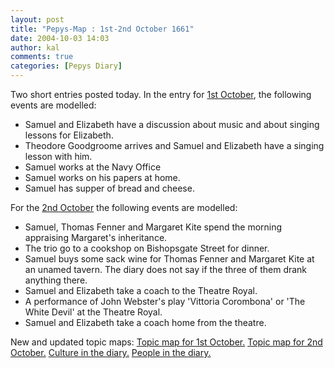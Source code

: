 ```yaml
---
layout: post
title: "Pepys-Map : 1st-2nd October 1661"
date: 2004-10-03 14:03
author: kal
comments: true
categories: [Pepys Diary]
---
```

Two short entries posted today.
In the entry for <a href="http://www.pepysdiary.com/archive/1661/10/01/index.php">1st October</a>, the following events are modelled:
<ul>
<li>Samuel and Elizabeth have  a discussion about music and about singing lessons for Elizabeth.</li>
<li>Theodore Goodgroome arrives and Samuel and Elizabeth have a singing lesson with him.</li>
<li>Samuel works at the Navy Office</li>
<li>Samuel works on his papers at home.</li>
<li>Samuel has supper of bread and cheese.</li>
</ul>
For the <a href="http://www.pepysdiary.com/archive/1661/10/02/index.php">2nd October</a> the following events are modelled:
<ul>
<li>Samuel, Thomas Fenner and Margaret Kite spend the morning appraising Margaret's inheritance.</li>
<li>The trio go to a cookshop on Bishopsgate Street for dinner.</li>
<li>Samuel buys some sack wine for Thomas Fenner and Margaret Kite at an unamed tavern. The diary does not say if the three of them drank anything there.</li>
<li>Samuel and Elizabeth take a coach to the Theatre Royal.</li>
<li>A performance of John Webster's play 'Vittoria Corombona' or 'The White Devil' at the Theatre Royal.</li>
<li>Samuel and Elizabeth take a coach home from the theatre.</li>
</ul>

<!--more-->
New and updated topic maps:
<a href="http://www.techquila.com/blog/archives/16611001.ltm">Topic map for 1st October.</a>
<a href="http://www.techquila.com/blog/archives/16611002.ltm">Topic map for 2nd October.</a>
<a href="http://www.techquila.com/blog/archives/pepys-diary-culture.ltm">Culture in the diary.</a>
<a href="http://www.techquila.com/blog/archives/pepys-diary-people.ltm">People in the diary.</a>

